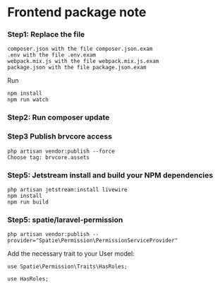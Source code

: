 # Frontend package note

### Step1: Replace the file

```
composer.json with the file composer.json.exam
.env with the file .env.exam
webpack.mix.js with the file webpack.mix.js.exam
package.json with the file package.json.exam

```

Run

```
npm install
npm run watch
```

### Step2: Run composer update

### Step3 Publish brvcore access

```
php artisan vendor:publish --force
Choose tag: brvcore.assets
```

### Step5: Jetstream install and build your NPM dependencies

```
php artisan jetstream:install livewire
npm install
npm run build
```

### Step5: spatie/laravel-permission

```
php artisan vendor:publish --provider="Spatie\Permission\PermissionServiceProvider"
```

Add the necessary trait to your User model:

```
use Spatie\Permission\Traits\HasRoles;

use HasRoles;
```
